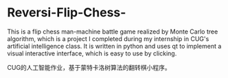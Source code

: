 # Reversi-Flip-Chess-
This is a flip chess man-machine battle game realized by Monte Carlo tree algorithm, which is a project I completed during my internship in CUG's artificial intelligence class.
It is written in python and uses qt to implement a visual interactive interface, which is easy to use by clicking.

CUG的人工智能作业，基于蒙特卡洛树算法的翻转棋小程序。
